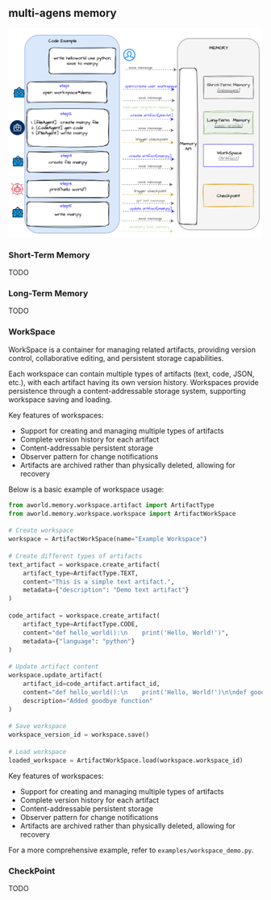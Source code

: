 


## multi-agens memory
![](../../readme_assets/framework_memory_example.png)

### Short-Term Memory
TODO

### Long-Term Memory
TODO

### WorkSpace
WorkSpace is a container for managing related artifacts, providing version control, collaborative editing, and persistent storage capabilities.

Each workspace can contain multiple types of artifacts (text, code, JSON, etc.), with each artifact having its own version history. Workspaces provide persistence through a content-addressable storage system, supporting workspace saving and loading.


Key features of workspaces:
- Support for creating and managing multiple types of artifacts
- Complete version history for each artifact
- Content-addressable persistent storage
- Observer pattern for change notifications
- Artifacts are archived rather than physically deleted, allowing for recovery

Below is a basic example of workspace usage:

```python
from aworld.memory.workspace.artifact import ArtifactType
from aworld.memory.workspace.workspace import ArtifactWorkSpace

# Create workspace
workspace = ArtifactWorkSpace(name="Example Workspace")

# Create different types of artifacts
text_artifact = workspace.create_artifact(
    artifact_type=ArtifactType.TEXT,
    content="This is a simple text artifact.",
    metadata={"description": "Demo text artifact"}
)

code_artifact = workspace.create_artifact(
    artifact_type=ArtifactType.CODE,
    content="def hello_world():\n    print('Hello, World!')",
    metadata={"language": "python"}
)

# Update artifact content
workspace.update_artifact(
    artifact_id=code_artifact.artifact_id,
    content="def hello_world():\n    print('Hello, World!')\n\ndef goodbye():\n    print('Goodbye!')",
    description="Added goodbye function"
)

# Save workspace
workspace_version_id = workspace.save()

# Load workspace
loaded_workspace = ArtifactWorkSpace.load(workspace.workspace_id)
```

Key features of workspaces:
- Support for creating and managing multiple types of artifacts
- Complete version history for each artifact
- Content-addressable persistent storage
- Observer pattern for change notifications
- Artifacts are archived rather than physically deleted, allowing for recovery

For a more comprehensive example, refer to `examples/workspace_demo.py`.

### CheckPoint
TODO
